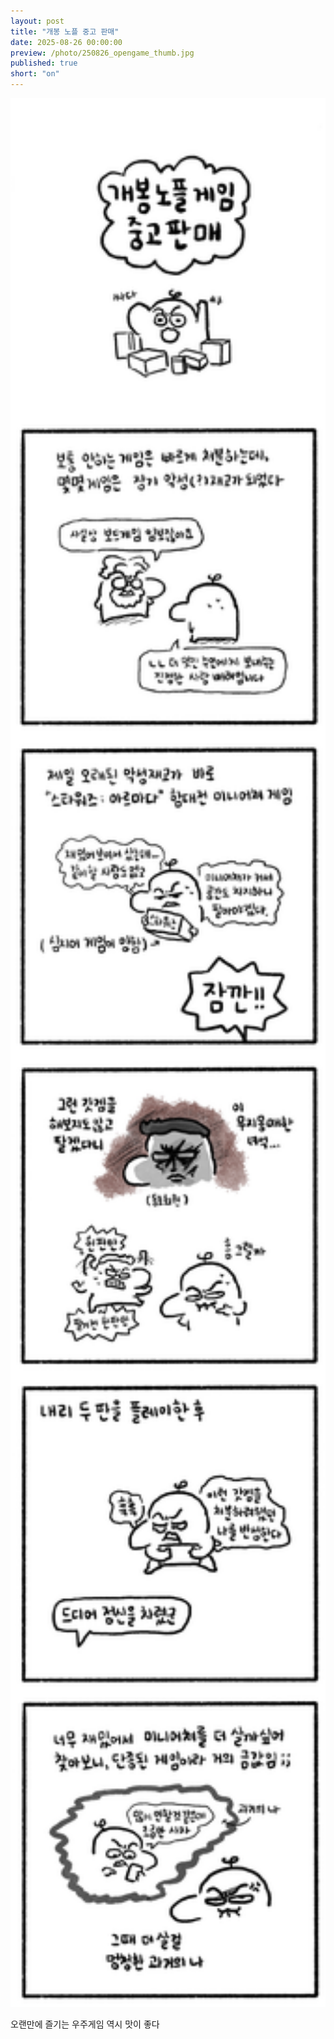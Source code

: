```yaml
---
layout: post
title: "개봉 노플 중고 판매"
date: 2025-08-26 00:00:00
preview: /photo/250826_opengame_thumb.jpg
published: true
short: "on"
---
```


<img src="/photo/250826_opengame.jpg" width="1000">

오랜만에 즐기는 우주게임
역시 맛이 좋다













